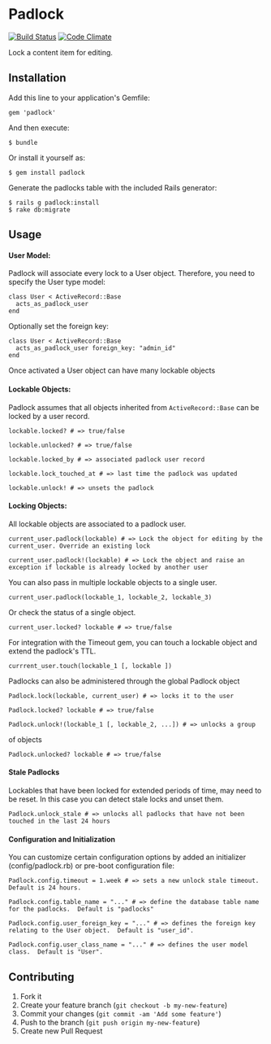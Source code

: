 # Padlock

[![Build Status](https://travis-ci.org/acuppy/padlock.png?branch=master)](https://travis-ci.org/acuppy/padlock) [![Code Climate](https://codeclimate.com/github/acuppy/padlock.png)](https://codeclimate.com/github/acuppy/padlock)

Lock a content item for editing.

## Installation

Add this line to your application's Gemfile:

    gem 'padlock'

And then execute:

    $ bundle

Or install it yourself as:

    $ gem install padlock

Generate the padlocks table with the included Rails generator:

    $ rails g padlock:install
    $ rake db:migrate

## Usage

#### User Model:

Padlock will associate every lock to a User object.  Therefore, you need
to specify the User type model:

    class User < ActiveRecord::Base
      acts_as_padlock_user
    end

Optionally set the foreign key:

    class User < ActiveRecord::Base
      acts_as_padlock_user foreign_key: "admin_id"
    end

Once activated a User object can have many lockable objects

#### Lockable Objects:

Padlock assumes that all objects inherited from `ActiveRecord::Base` can
be locked by a user record.

    lockable.locked? # => true/false

    lockable.unlocked? # => true/false

    lockable.locked_by # => associated padlock user record

    lockable.lock_touched_at # => last time the padlock was updated

    lockable.unlock! # => unsets the padlock

#### Locking Objects:

All lockable objects are associated to a padlock user.

    current_user.padlock(lockable) # => Lock the object for editing by the current_user. Override an existing lock

    current_user.padlock!(lockable) # => Lock the object and raise an exception if lockable is already locked by another user

You can also pass in multiple lockable objects to a single user.

    current_user.padlock(lockable_1, lockable_2, lockable_3)

Or check the status of a single object.

    current_user.locked? lockable # => true/false

For integration with the Timeout gem, you can touch a lockable object and extend the padlock's TTL.

    currrent_user.touch(lockable_1 [, lockable ])

Padlocks can also be administered through the global Padlock object

    Padlock.lock(lockable, current_user) # => locks it to the user

    Padlock.locked? lockable # => true/false

    Padlock.unlock!(lockable_1 [, lockable_2, ...]) # => unlocks a group
of objects

    Padlock.unlocked? lockable # => true/false

#### Stale Padlocks

Lockables that have been locked for extended periods of time, may need to be reset.  In this case you can detect stale locks and unset them.

    Padlock.unlock_stale # => unlocks all padlocks that have not been touched in the last 24 hours

#### Configuration and Initialization

You can customize certain configuration options by added an initializer (config/padlock.rb) or pre-boot configuration file:

    Padlock.config.timeout = 1.week # => sets a new unlock stale timeout.  Default is 24 hours.

    Padlock.config.table_name = "..." # => define the database table name for the padlocks.  Default is "padlocks"

    Padlock.config.user_foreign_key = "..." # => defines the foreign key relating to the User object.  Default is "user_id".

    Padlock.config.user_class_name = "..." # => defines the user model class.  Default is "User".

## Contributing

1. Fork it
2. Create your feature branch (`git checkout -b my-new-feature`)
3. Commit your changes (`git commit -am 'Add some feature'`)
4. Push to the branch (`git push origin my-new-feature`)
5. Create new Pull Request
